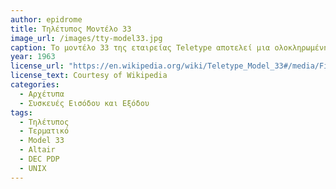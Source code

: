 ```yaml
---
author: epidrome
title: Τηλέτυπος Μοντέλο 33 
image_url: /images/tty-model33.jpg
caption: Το μοντέλο 33 της εταιρείας Teletype αποτελεί μια ολοκληρωμένη συσκευή εισόδου και εξόδου και ήταν πολύ δημοφιλής με τους μίνι-υπολογιστές της δεκαετίας του 1960, καθώς και με τους πρώτους μίκρο-υπολογιστές, αφού για πολλά χρόνια ήταν η πιο οικονομική και οικεία λύση. Ο χρήστης μπορούσε να αλληλεπιδράσει με τον υπολογιστή με το πληκτρολόγιο και να δει την έξοδο να τυπώνεται στο χαρτί, ενώ η διάτρητη χαρτοταινία επιτρέπει τόσο την αποθήκευση δεδομένων, όσο και την φόρτωση τους. 
year: 1963 
license_url: "https://en.wikipedia.org/wiki/Teletype_Model_33#/media/File:TTY33ASR.jpg" 
license_text: Courtesy of Wikipedia
categories:
  - Αρχέτυπα 
  - Συσκευές Εισόδου και Εξόδου
tags:
  - Τηλέτυπος 
  - Τερματικό
  - Model 33
  - Altair
  - DEC PDP
  - UNIX
---
```

